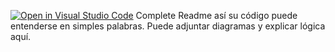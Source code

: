 [![Open in Visual Studio Code](https://classroom.github.com/assets/open-in-vscode-2e0aaae1b6195c2367325f4f02e2d04e9abb55f0b24a779b69b11b9e10269abc.svg)](https://classroom.github.com/online_ide?assignment_repo_id=18728063&assignment_repo_type=AssignmentRepo)
Complete Readme así su código puede entenderse en simples palabras. Puede adjuntar diagramas y explicar lógica aquí. 
